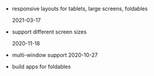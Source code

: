 - responsive layouts for tablets, large screens, foldables  

  2021-03-17  

- support different screen sizes 

  2020-11-18  

- multi-window support 
  2020-10-27

- build apps for foldables  

  